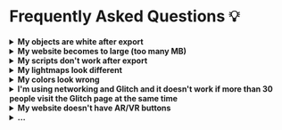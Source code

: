 # Frequently Asked Questions 💡

<details>
<summary><b>My objects are white after export</b></summary>
This usually happens when you're using custom shaders or materials and their properties don't cleanly translate to known property names for glTF export.  
You can either make sure you're using glTF-compatible materials and shaders, or mark shaders as "custom" to export them directly.  
- Read more about recommended glTF workflows: <link>
- Read more about custom shaders: <link>
</details>

<details>
<summary><b>My website becomes to large (too many MB)</b></summary>
This can have many reasons, but a few common ones are:
- too many textures or textures are too large
- meshes have too many vertices
- meshes have vertex attributes you don't actually need (e.g. have normals and tangents but you're not using them)
- objects are disabled and not ignored – disabled objects get exported as well in case you want to turn them on at runtime! Set their Tag to `EditorOnly` to completely ignore them for export.
</details>

<details>
<summary><b>My scripts don't work after export</b></summary>
- Your existing C# code will *not* export as-is, you have to write matching typescript / javascript for it.
- Needle uses typescript / javascript for components and generates C# stubs for them.
- Components that already have matching JS will show that in the Inspector.
</details>

  <details>
<summary><b>My lightmaps look different</b></summary>
Ensure you're following best practices for lightmaps: <link>
</details>

<details>
<summary><b>My colors look wrong</b></summary>
Ensure your project is set to Linear colorspace.
</details>

<details>
<summary><b>I'm using networking and Glitch and it doesn't work if more than 30 people visit the Glitch page at the same time</b></summary>
- Deploying on Glitch is a fast way to prototype and might even work for some small productions. The little server there doesn't have the power and bandwidth to host many people in a persistent session.  
- We're working on other networking ideas, but in the meantime you cab host the website somewhere else (with node.js support) or simply remix it to distribute load among multiple servers.
</details>

<details>
<summary><b>My website doesn't have AR/VR buttons</b></summary>
- Make sure to add the `WebXR` component somewhere inside your root `GltfObject`.
- Optionally add a `AR Session Root` on your root `GltfObject` to specify scale and orientation for WebXR.
</details>

<details>
  <summary><b>...</b></summary>
</details>
